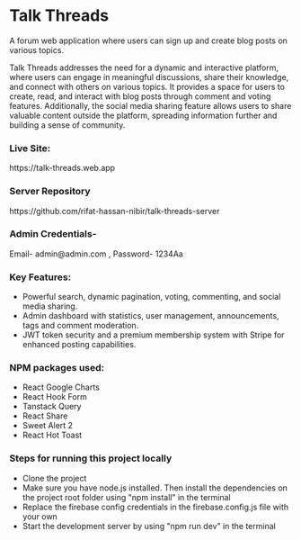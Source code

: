 # Talk Threads

A forum web application where users can sign up and create blog posts on various topics.

Talk Threads addresses the need for a dynamic and interactive platform, where users can engage in meaningful discussions, share their knowledge, and connect with others on various topics. It provides a space for users to create, read, and interact with blog posts through comment and voting features. Additionally, the social media sharing feature allows users to share valuable content outside the platform, spreading information further and building a sense of community.


### Live Site:
<p>https://talk-threads.web.app</p>

### Server Repository
<p>https://github.com/rifat-hassan-nibir/talk-threads-server</p>

### Admin Credentials-
<p>Email- admin@admin.com , Password- 1234Aa<p/>

### Key Features:
- Powerful search, dynamic pagination, voting, commenting, and social media sharing.
- Admin dashboard with statistics, user management, announcements, tags and comment moderation.
- JWT token security and a premium membership system with Stripe for enhanced posting capabilities.

### NPM packages used:
- React Google Charts
- React Hook Form
- Tanstack Query
- React Share
- Sweet Alert 2
- React Hot Toast

### Steps for running this project locally
- Clone the project
- Make sure you have node.js installed. Then install the dependencies on the project root folder using "npm install" in the terminal
- Replace the firebase config credentials in the firebase.config.js file with your own
- Start the development server by using "npm run dev" in the terminal
